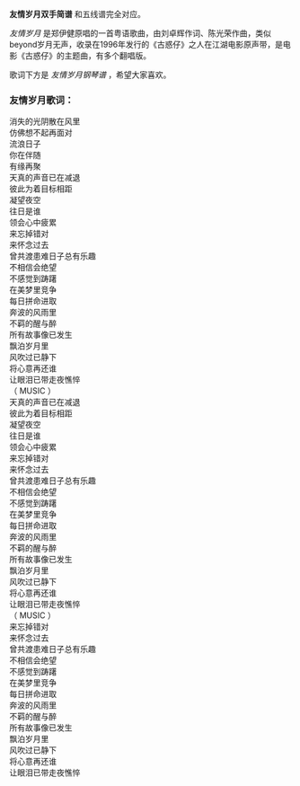 

**友情岁月双手简谱** 和五线谱完全对应。

_友情岁月_
是郑伊健原唱的一首粤语歌曲，由刘卓辉作词、陈光荣作曲，类似beyond岁月无声，收录在1996年发行的《古惑仔》之人在江湖电影原声带，是电影《古惑仔》的主题曲，有多个翻唱版。

歌词下方是 _友情岁月钢琴谱_ ，希望大家喜欢。

### 友情岁月歌词：

消失的光阴散在风里  
仿佛想不起再面对  
流浪日子  
你在伴随  
有缘再聚  
天真的声音已在减退  
彼此为着目标相距  
凝望夜空  
往日是谁  
领会心中疲累  
来忘掉错对  
来怀念过去  
曾共渡患难日子总有乐趣  
不相信会绝望  
不感觉到踌躇  
在美梦里竞争  
每日拼命进取  
奔波的风雨里  
不羁的醒与醉  
所有故事像已发生  
飘泊岁月里  
风吹过已静下  
将心意再还谁  
让眼泪已带走夜憔悴  
（ MUSIC ）  
天真的声音已在减退  
彼此为着目标相距  
凝望夜空  
往日是谁  
领会心中疲累  
来忘掉错对  
来怀念过去  
曾共渡患难日子总有乐趣  
不相信会绝望  
不感觉到踌躇  
在美梦里竞争  
每日拼命进取  
奔波的风雨里  
不羁的醒与醉  
所有故事像已发生  
飘泊岁月里  
风吹过已静下  
将心意再还谁  
让眼泪已带走夜憔悴  
（ MUSIC ）  
来忘掉错对  
来怀念过去  
曾共渡患难日子总有乐趣  
不相信会绝望  
不感觉到踌躇  
在美梦里竞争  
每日拼命进取  
奔波的风雨里  
不羁的醒与醉  
所有故事像已发生  
飘泊岁月里  
风吹过已静下  
将心意再还谁  
让眼泪已带走夜憔悴

